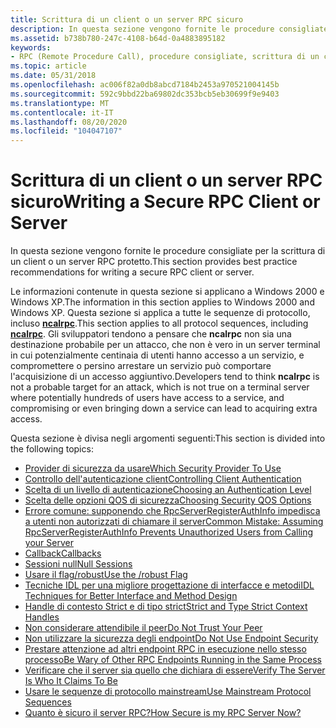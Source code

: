 ```yaml
---
title: Scrittura di un client o un server RPC sicuro
description: In questa sezione vengono fornite le procedure consigliate per la scrittura di un client o un server RPC protetto.
ms.assetid: b738b780-247c-4108-b64d-0a4883895182
keywords:
- RPC (Remote Procedure Call), procedure consigliate, scrittura di un client o un server protetto
ms.topic: article
ms.date: 05/31/2018
ms.openlocfilehash: ac006f82a0db8abcd7184b2453a970521004145b
ms.sourcegitcommit: 592c9bbd22ba69802dc353bcb5eb30699f9e9403
ms.translationtype: MT
ms.contentlocale: it-IT
ms.lasthandoff: 08/20/2020
ms.locfileid: "104047107"
---
```

# <a name="writing-a-secure-rpc-client-or-server"></a><span data-ttu-id="29354-104">Scrittura di un client o un server RPC sicuro</span><span class="sxs-lookup"><span data-stu-id="29354-104">Writing a Secure RPC Client or Server</span></span>

<span data-ttu-id="29354-105">In questa sezione vengono fornite le procedure consigliate per la scrittura di un client o un server RPC protetto.</span><span class="sxs-lookup"><span data-stu-id="29354-105">This section provides best practice recommendations for writing a secure RPC client or server.</span></span>

<span data-ttu-id="29354-106">Le informazioni contenute in questa sezione si applicano a Windows 2000 e Windows XP.</span><span class="sxs-lookup"><span data-stu-id="29354-106">The information in this section applies to Windows 2000 and Windows XP.</span></span> <span data-ttu-id="29354-107">Questa sezione si applica a tutte le sequenze di protocollo, incluso [**ncalrpc**](/windows/desktop/Midl/ncalrpc).</span><span class="sxs-lookup"><span data-stu-id="29354-107">This section applies to all protocol sequences, including [**ncalrpc**](/windows/desktop/Midl/ncalrpc).</span></span> <span data-ttu-id="29354-108">Gli sviluppatori tendono a pensare che **ncalrpc** non sia una destinazione probabile per un attacco, che non è vero in un server terminal in cui potenzialmente centinaia di utenti hanno accesso a un servizio, e compromettere o persino arrestare un servizio può comportare l'acquisizione di un accesso aggiuntivo.</span><span class="sxs-lookup"><span data-stu-id="29354-108">Developers tend to think **ncalrpc** is not a probable target for an attack, which is not true on a terminal server where potentially hundreds of users have access to a service, and compromising or even bringing down a service can lead to acquiring extra access.</span></span>

<span data-ttu-id="29354-109">Questa sezione è divisa negli argomenti seguenti:</span><span class="sxs-lookup"><span data-stu-id="29354-109">This section is divided into the following topics:</span></span>

-   [<span data-ttu-id="29354-110">Provider di sicurezza da usare</span><span class="sxs-lookup"><span data-stu-id="29354-110">Which Security Provider To Use</span></span>](which-security-provider-to-use.md)
-   [<span data-ttu-id="29354-111">Controllo dell'autenticazione client</span><span class="sxs-lookup"><span data-stu-id="29354-111">Controlling Client Authentication</span></span>](controlling-client-authentication.md)
-   [<span data-ttu-id="29354-112">Scelta di un livello di autenticazione</span><span class="sxs-lookup"><span data-stu-id="29354-112">Choosing an Authentication Level</span></span>](choosing-an-authentication-level.md)
-   [<span data-ttu-id="29354-113">Scelta delle opzioni QOS di sicurezza</span><span class="sxs-lookup"><span data-stu-id="29354-113">Choosing Security QOS Options</span></span>](choosing-security-qos-options.md)
-   [<span data-ttu-id="29354-114">Errore comune: supponendo che RpcServerRegisterAuthInfo impedisca a utenti non autorizzati di chiamare il server</span><span class="sxs-lookup"><span data-stu-id="29354-114">Common Mistake: Assuming RpcServerRegisterAuthInfo Prevents Unauthorized Users from Calling your Server</span></span>](common-mistake-assuming-rpcserverregisterauthinfo-prevents-unauthorized-users-from-calling-your-server.md)
-   [<span data-ttu-id="29354-115">Callback</span><span class="sxs-lookup"><span data-stu-id="29354-115">Callbacks</span></span>](callbacks.md)
-   [<span data-ttu-id="29354-116">Sessioni null</span><span class="sxs-lookup"><span data-stu-id="29354-116">Null Sessions</span></span>](null-sessions.md)
-   [<span data-ttu-id="29354-117">Usare il flag/robust</span><span class="sxs-lookup"><span data-stu-id="29354-117">Use the /robust Flag</span></span>](use-the-robust-flag.md)
-   [<span data-ttu-id="29354-118">Tecniche IDL per una migliore progettazione di interfacce e metodi</span><span class="sxs-lookup"><span data-stu-id="29354-118">IDL Techniques for Better Interface and Method Design</span></span>](idl-techniques-for-better-interface-and-method-design.md)
-   [<span data-ttu-id="29354-119">Handle di contesto Strict e di tipo strict</span><span class="sxs-lookup"><span data-stu-id="29354-119">Strict and Type Strict Context Handles</span></span>](strict-and-type-strict-context-handles.md)
-   [<span data-ttu-id="29354-120">Non considerare attendibile il peer</span><span class="sxs-lookup"><span data-stu-id="29354-120">Do Not Trust Your Peer</span></span>](do-not-trust-your-peer.md)
-   [<span data-ttu-id="29354-121">Non utilizzare la sicurezza degli endpoint</span><span class="sxs-lookup"><span data-stu-id="29354-121">Do Not Use Endpoint Security</span></span>](do-not-use-endpoint-security.md)
-   [<span data-ttu-id="29354-122">Prestare attenzione ad altri endpoint RPC in esecuzione nello stesso processo</span><span class="sxs-lookup"><span data-stu-id="29354-122">Be Wary of Other RPC Endpoints Running in the Same Process</span></span>](be-wary-of-other-rpc-endpoints-running-in-the-same-process.md)
-   [<span data-ttu-id="29354-123">Verificare che il server sia quello che dichiara di essere</span><span class="sxs-lookup"><span data-stu-id="29354-123">Verify The Server Is Who It Claims To Be</span></span>](verify-the-server-is-who-it-claims-to-be.md)
-   [<span data-ttu-id="29354-124">Usare le sequenze di protocollo mainstream</span><span class="sxs-lookup"><span data-stu-id="29354-124">Use Mainstream Protocol Sequences</span></span>](use-mainstream-protocol-sequences.md)
-   [<span data-ttu-id="29354-125">Quanto è sicuro il server RPC?</span><span class="sxs-lookup"><span data-stu-id="29354-125">How Secure is my RPC Server Now?</span></span>](how-secure-is-my-rpc-server-now.md)

 

 